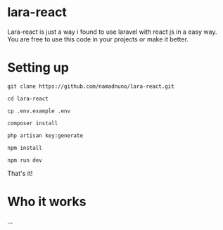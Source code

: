 # lara-react

Lara-react is just a way i found to use laravel with react js in a easy way. You are free to use this code in your projects or make it better.

# Setting up

``` git clone https://github.com/namadnuno/lara-react.git ```

``` cd lara-react ```

``` cp .env.example .env ```

``` composer install ```

``` php artisan key:generate ```

``` npm install ```

``` npm run dev ```

That's it!

# Who it works

...

